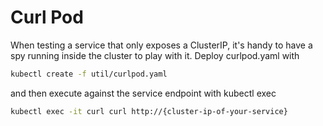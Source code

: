 # Curl Pod

When testing a service that only exposes a ClusterIP, it's handy to have a spy running inside the cluster to play with it. Deploy curlpod.yaml with

```sh
kubectl create -f util/curlpod.yaml
```

and then execute against the service endpoint with kubectl exec

```sh
kubectl exec -it curl curl http://{cluster-ip-of-your-service}
```
